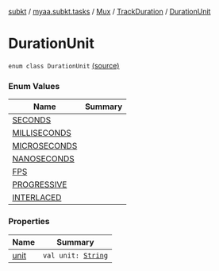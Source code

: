[subkt](../../../../index.md) / [myaa.subkt.tasks](../../../index.md) / [Mux](../../index.md) / [TrackDuration](../index.md) / [DurationUnit](./index.md)

# DurationUnit

`enum class DurationUnit` [(source)](https://github.com/Myaamori/SubKt/blob/0.1.19/src/main/kotlin/myaa/subkt/tasks/muxtask.kt#L146)

### Enum Values

| Name | Summary |
|---|---|
| [SECONDS](-s-e-c-o-n-d-s.md) |  |
| [MILLISECONDS](-m-i-l-l-i-s-e-c-o-n-d-s.md) |  |
| [MICROSECONDS](-m-i-c-r-o-s-e-c-o-n-d-s.md) |  |
| [NANOSECONDS](-n-a-n-o-s-e-c-o-n-d-s.md) |  |
| [FPS](-f-p-s.md) |  |
| [PROGRESSIVE](-p-r-o-g-r-e-s-s-i-v-e.md) |  |
| [INTERLACED](-i-n-t-e-r-l-a-c-e-d.md) |  |

### Properties

| Name | Summary |
|---|---|
| [unit](unit.md) | `val unit: `[`String`](https://kotlinlang.org/api/latest/jvm/stdlib/kotlin/-string/index.html) |

